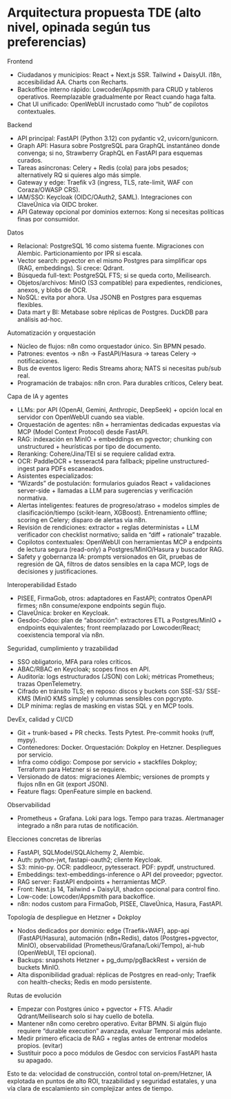 # Arquitectura propuesta TDE (alto nivel, opinada según tus preferencias)

Frontend

- Ciudadanos y municipios: React + Next.js SSR. Tailwind + DaisyUI. i18n, accesibilidad AA. Charts con Recharts.
- Backoffice interno rápido: Lowcoder/Appsmith para CRUD y tableros operativos. Reemplazable gradualmente por React cuando haga falta.
- Chat UI unificado: OpenWebUI incrustado como “hub” de copilotos contextuales.

Backend

- API principal: FastAPI (Python 3.12) con pydantic v2, uvicorn/gunicorn.
- Graph API: Hasura sobre PostgreSQL para GraphQL instantáneo donde convenga; si no, Strawberry GraphQL en FastAPI para esquemas curados.
- Tareas asíncronas: Celery + Redis (cola) para jobs pesados; alternatively RQ si quieres algo más simple.
- Gateway y edge: Traefik v3 (ingress, TLS, rate-limit, WAF con Coraza/OWASP CRS).
- IAM/SSO: Keycloak (OIDC/OAuth2, SAML). Integraciones con ClaveÚnica vía OIDC broker.
- API Gateway opcional por dominios externos: Kong si necesitas políticas finas por consumidor.

Datos

- Relacional: PostgreSQL 16 como sistema fuente. Migraciones con Alembic. Particionamiento por IPR si escala.
- Vector search: pgvector en el mismo Postgres para simplificar ops (RAG, embeddings). Si crece: Qdrant.
- Búsqueda full-text: PostgreSQL FTS; si se queda corto, Meilisearch.
- Objetos/archivos: MinIO (S3 compatible) para expedientes, rendiciones, anexos, y blobs de OCR.
- NoSQL: evita por ahora. Usa JSONB en Postgres para esquemas flexibles.
- Data mart y BI: Metabase sobre réplicas de Postgres. DuckDB para análisis ad-hoc.

Automatización y orquestación

- Núcleo de flujos: n8n como orquestador único. Sin BPMN pesado.
- Patrones: eventos → n8n → FastAPI/Hasura → tareas Celery → notificaciones.
- Bus de eventos ligero: Redis Streams ahora; NATS si necesitas pub/sub real.
- Programación de trabajos: n8n cron. Para durables críticos, Celery beat.

Capa de IA y agentes

- LLMs: por API (OpenAI, Gemini, Anthropic, DeepSeek) + opción local en servidor con OpenWebUI cuando sea viable.
- Orquestación de agentes: n8n + herramientas dedicadas expuestas vía MCP (Model Context Protocol) desde FastAPI.
- RAG: indexación en MinIO + embeddings en pgvector; chunking con unstructured + heurísticas por tipo de documento.
- Reranking: Cohere/Jina/TEI si se requiere calidad extra.
- OCR: PaddleOCR + tesseract4 para fallback; pipeline unstructured-ingest para PDFs escaneados.
- Asistentes especializados:
- “Wizards” de postulación: formularios guiados React + validaciones server-side + llamadas a LLM para sugerencias y verificación normativa.
- Alertas inteligentes: features de progreso/atraso + modelos simples de clasificación/tiempo (scikit-learn, XGBoost). Entrenamiento offline; scoring en Celery; disparo de alertas vía n8n.
- Revisión de rendiciones: extractor + reglas deterministas + LLM verificador con checklist normativo; salida en “diff + rationale” trazable.
- Copilotos contextuales: OpenWebUI con herramientas MCP a endpoints de lectura segura (read-only) a Postgres/MinIO/Hasura y buscador RAG.
- Safety y gobernanza IA: prompts versionados en Git, pruebas de regresión de QA, filtros de datos sensibles en la capa MCP, logs de decisiones y justificaciones.

Interoperabilidad Estado

- PISEE, FirmaGob, otros: adaptadores en FastAPI; contratos OpenAPI firmes; n8n consume/expone endpoints según flujo.
- ClaveÚnica: broker en Keycloak.
- Gesdoc-Odoo: plan de “absorción”: extractores ETL a Postgres/MinIO + endpoints equivalentes; front reemplazado por Lowcoder/React; coexistencia temporal vía n8n.

Seguridad, cumplimiento y trazabilidad

- SSO obligatorio, MFA para roles críticos.
- ABAC/RBAC en Keycloak; scopes finos en API.
- Auditoría: logs estructurados (JSON) con Loki; métricas Prometheus; trazas OpenTelemetry.
- Cifrado en tránsito TLS; en reposo: discos y buckets con SSE-S3/ SSE-KMS (MinIO KMS simple) y columnas sensibles con pgcrypto.
- DLP mínima: reglas de masking en vistas SQL y en MCP tools.

DevEx, calidad y CI/CD

- Git + trunk-based + PR checks. Tests Pytest. Pre-commit hooks (ruff, mypy).
- Contenedores: Docker. Orquestación: Dokploy en Hetzner. Despliegues por servicio.
- Infra como código: Compose por servicio + stackfiles Dokploy; Terraform para Hetzner si se requiere.
- Versionado de datos: migraciones Alembic; versiones de prompts y flujos n8n en Git (export JSON).
- Feature flags: OpenFeature simple en backend.

Observabilidad

- Prometheus + Grafana. Loki para logs. Tempo para trazas. Alertmanager integrado a n8n para rutas de notificación.

Elecciones concretas de librerías

- FastAPI, SQLModel/SQLAlchemy 2, Alembic.
- Auth: python-jwt, fastapi-oauth2; cliente Keycloak.
- S3: minio-py. OCR: paddleocr, pytesseract. PDF: pypdf, unstructured.
- Embeddings: text-embeddings-inference o API del proveedor; pgvector.
- RAG server: FastAPI endpoints + herramientas MCP.
- Front: Next.js 14, Tailwind + DaisyUI, shadcn opcional para control fino.
- Low-code: Lowcoder/Appsmith para backoffice.
- n8n: nodos custom para FirmaGob, PISEE, ClaveÚnica, Hasura, FastAPI.

Topología de despliegue en Hetzner + Dokploy

- Nodos dedicados por dominio: edge (Traefik+WAF), app-api (FastAPI/Hasura), automación (n8n+Redis), datos (Postgres+pgvector, MinIO), observabilidad (Prometheus/Grafana/Loki/Tempo), ai-hub (OpenWebUI, TEI opcional).
- Backups: snapshots Hetzner + pg_dump/pgBackRest + versión de buckets MinIO.
- Alta disponibilidad gradual: réplicas de Postgres en read-only; Traefik con health-checks; Redis en modo persistente.

Rutas de evolución

- Empezar con Postgres único + pgvector + FTS. Añadir Qdrant/Meilisearch solo si hay cuello de botella.
- Mantener n8n como cerebro operativo. Evitar BPMN. Si algún flujo requiere “durable execution” avanzada, evaluar Temporal más adelante.
- Medir primero eficacia de RAG + reglas antes de entrenar modelos propios. (evitar)
- Sustituir poco a poco módulos de Gesdoc con servicios FastAPI hasta su apagado.

Esto te da: velocidad de construcción, control total on-prem/Hetzner, IA explotada en puntos de alto ROI, trazabilidad y seguridad estatales, y una vía clara de escalamiento sin complejizar antes de tiempo.
